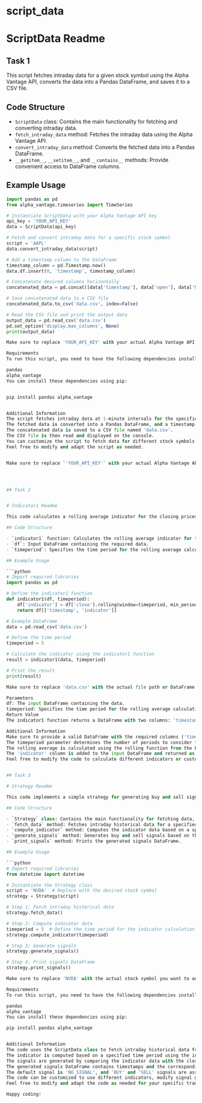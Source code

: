 # script_data

# ScriptData Readme
## Task 1
This script fetches intraday data for a given stock symbol using the Alpha Vantage API, converts the data into a Pandas DataFrame, and saves it to a CSV file.

## Code Structure

- `ScriptData` class: Contains the main functionality for fetching and converting intraday data.
- `fetch_intraday_data` method: Fetches the intraday data using the Alpha Vantage API.
- `convert_intraday_data` method: Converts the fetched data into a Pandas DataFrame.
- `__getitem__`, `__setitem__`, and `__contains__` methods: Provide convenient access to DataFrame columns.

## Example Usage

```python
import pandas as pd
from alpha_vantage.timeseries import TimeSeries

# Instantiate ScriptData with your Alpha Vantage API key
api_key = 'YOUR_API_KEY'
data = ScriptData(api_key)

# Fetch and convert intraday data for a specific stock symbol
script = 'AAPL'
data.convert_intraday_data(script)

# Add a timestamp column to the DataFrame
timestamp_column = pd.Timestamp.now() 
data.df.insert(0, 'timestamp', timestamp_column)

# Concatenate desired columns horizontally
concatenated_data = pd.concat([data['timestamp'], data['open'], data['high'], data['low'], data['close'], data['volume']], axis=1)

# Save concatenated data to a CSV file
concatenated_data.to_csv('data.csv', index=False)

# Read the CSV file and print the output data
output_data = pd.read_csv('data.csv')
pd.set_option('display.max_columns', None)
print(output_data)

Make sure to replace 'YOUR_API_KEY' with your actual Alpha Vantage API key.

Requirements
To run this script, you need to have the following dependencies installed:

pandas
alpha_vantage
You can install these dependencies using pip:


pip install pandas alpha_vantage


Additional Information
The script fetches intraday data at 1-minute intervals for the specified stock symbol.
The fetched data is converted into a Pandas DataFrame, and a timestamp column is added.
The concatenated data is saved to a CSV file named 'data.csv'.
The CSV file is then read and displayed on the console.
You can customize the script to fetch data for different stock symbols or time intervals as per your requirements.
Feel free to modify and adapt the script as needed.


Make sure to replace `'YOUR_API_KEY'` with your actual Alpha Vantage API key in the code and provide any additional information or instructions you think would be helpful for users.




## Task 2


# Indicator1 Readme

This code calculates a rolling average indicator for the closing prices in a DataFrame using a specified time period.

## Code Structure

- `indicator1` function: Calculates the rolling average indicator for the closing prices in the DataFrame.
- `df`: Input DataFrame containing the required data.
- `timeperiod`: Specifies the time period for the rolling average calculation.

## Example Usage

```python
# Import required libraries
import pandas as pd

# Define the indicator1 function
def indicator1(df, timeperiod):
    df['indicator'] = df['close'].rolling(window=timeperiod, min_periods=1).mean()
    return df[['timestamp', 'indicator']]

# Example DataFrame
data = pd.read_csv('data.csv')

# Define the time period
timeperiod = 5

# Calculate the indicator using the indicator1 function
result = indicator1(data, timeperiod)

# Print the result
print(result)

Make sure to replace 'data.csv' with the actual file path or DataFrame variable that contains your data.

Parameters
df: The input DataFrame containing the data.
timeperiod: Specifies the time period for the rolling average calculation.
Return Value
The indicator1 function returns a DataFrame with two columns: 'timestamp' and 'indicator'. The 'timestamp' column contains the timestamps from the original DataFrame, and the 'indicator' column contains the calculated rolling average indicator values.

Additional Information
Make sure to provide a valid DataFrame with the required columns ('timestamp' and 'close') to the indicator1 function.
The timeperiod parameter determines the number of periods to consider for the rolling average calculation.
The rolling average is calculated using the rolling function from the Pandas library.
The 'indicator' column is added to the input DataFrame and returned as part of the result.
Feel free to modify the code to calculate different indicators or customize the rolling window size as per your requirements.


## Task 3

# Strategy Readme

This code implements a simple strategy for generating buy and sell signals based on the comparison of a specified indicator with the closing prices of a stock.

## Code Structure

- `Strategy` class: Contains the main functionality for fetching data, computing indicators, generating signals, and printing them.
- `fetch_data` method: Fetches intraday historical data for a specified stock symbol using the `ScriptData` class.
- `compute_indicator` method: Computes the indicator data based on a specified time period.
- `generate_signals` method: Generates buy and sell signals based on the comparison of the indicator data with the closing prices.
- `print_signals` method: Prints the generated signals DataFrame.

## Example Usage

```python
# Import required libraries
from datetime import datetime

# Instantiate the Strategy class
script = 'NVDA'  # Replace with the desired stock symbol
strategy = Strategy(script)

# Step 1: Fetch intraday historical data
strategy.fetch_data()

# Step 2: Compute indicator data
timeperiod = 5  # Define the time period for the indicator calculation
strategy.compute_indicator(timeperiod)

# Step 3: Generate signals
strategy.generate_signals()

# Step 4: Print signals DataFrame
strategy.print_signals()

Make sure to replace 'NVDA' with the actual stock symbol you want to analyze.

Requirements
To run this script, you need to have the following dependencies installed:

pandas
alpha_vantage
You can install these dependencies using pip:

pip install pandas alpha_vantage


Additional Information
The code uses the ScriptData class to fetch intraday historical data from the Alpha Vantage API.
The indicator is computed based on a specified time period using the indicator1 function.
The signals are generated by comparing the indicator data with the closing prices.
The generated signals DataFrame contains timestamps and the corresponding buy or sell signals.
The default signal is 'NO_SIGNAL', and 'BUY' and 'SELL' signals are assigned based on the comparison of the indicator with the previous closing price.
The code can be customized to use different indicators, modify signal generation criteria, or incorporate additional analysis.
Feel free to modify and adapt the code as needed for your specific trading strategy.

Happy coding!

